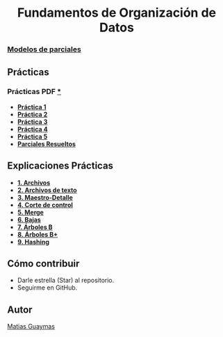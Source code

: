 <h1 align="center"> Fundamentos de Organización de Datos </h1>

### [**Modelos de parciales**](https://github.com/MatiasGuaymas/FOD/tree/main/Parciales/Enunciados)

## Prácticas 
### Prácticas PDF [*](https://github.com/MatiasGuaymas/FOD/tree/main/Practicas%20PDF)
* [**Práctica 1**](https://github.com/MatiasGuaymas/FOD/tree/main/Resoluciones/Practica%201)
* [**Práctica 2**](https://github.com/MatiasGuaymas/FOD/tree/main/Resoluciones/Practica%202)
* [**Práctica 3**](https://github.com/MatiasGuaymas/FOD/tree/main/Resoluciones/Practica%203)
* [**Práctica 4**](https://github.com/MatiasGuaymas/FOD/tree/main/Resoluciones/Practica%204)
* [**Práctica 5**](https://github.com/MatiasGuaymas/FOD/tree/main/Resoluciones/Practica%205)
* [**Parciales Resueltos**](https://github.com/MatiasGuaymas/FOD/tree/main/Parciales/Resueltos)

## Explicaciones Prácticas
* [**1. Archivos**](https://github.com/MatiasGuaymas/FOD/blob/main/Explicaciones/1.%20Archivos.pdf)
* [**2. Archivos de texto**](https://github.com/MatiasGuaymas/FOD/blob/main/Explicaciones/2.%20Archivos%20de%20texto.pptx)
* [**3. Maestro-Detalle**](https://github.com/MatiasGuaymas/FOD/blob/main/Explicaciones/3.%20Maestro-detalle.pptx)
* [**4. Corte de control**](https://github.com/MatiasGuaymas/FOD/blob/main/Explicaciones/4.%20Corte%20de%20control.pptx)
* [**5. Merge**](https://github.com/MatiasGuaymas/FOD/blob/main/Explicaciones/5.%20Merge.pdf)
* [**6. Bajas**](https://github.com/MatiasGuaymas/FOD/blob/main/Explicaciones/6.%20Bajas.pptx)
* [**7. Árboles B**](https://github.com/MatiasGuaymas/FOD/blob/main/Explicaciones/7.%20%C3%81rboles%20B.pptx)
* [**8. Árboles B+**](https://github.com/MatiasGuaymas/FOD/blob/main/Explicaciones/8.%20%C3%81rboles%20B%2B.pptx)
* [**9. Hashing**](https://github.com/MatiasGuaymas/FOD/blob/main/Explicaciones/9.%20Hashing.pptx)

## Cómo contribuir
* Darle estrella (Star) al repositorio.
* Seguirme en GitHub.

## Autor

[Matias Guaymas](https://www.linkedin.com/in/matiasguaymas/)
